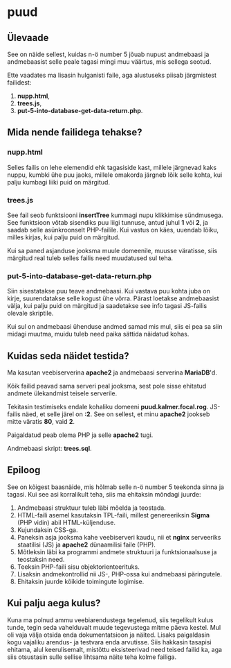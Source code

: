 # puud
## Ülevaade
See on näide sellest, kuidas n-ö number 5 jõuab nupust andmebaasi ja andmebaasist selle peale tagasi mingi muu väärtus, mis sellega seotud.

Ette vaadates ma lisasin hulganisti faile, aga alustuseks piisab järgmistest failidest:
1. **nupp.html**,
2. **trees.js**,
3. **put-5-into-database-get-data-return.php**.

## Mida nende failidega tehakse?
### nupp.html
Selles failis on lehe elemendid ehk tagasiside kast, millele järgnevad kaks nuppu, kumbki ühe puu jaoks, millele omakorda järgneb lõik selle kohta, kui palju kumbagi liiki puid on märgitud.

### trees.js
See fail seob funktsiooni **insertTree** kummagi nupu klikkimise sündmusega. See funktsioon võtab sisendiks puu liigi tunnuse, antud juhul __1__ või __2__, ja saadab selle asünkroonselt PHP-failile. Kui vastus on käes, uuendab lõiku, milles kirjas, kui palju puid on märgitud.

Kui sa paned asjanduse jooksma muule domeenile, muusse väratisse, siis märgitud real tuleb selles failis need muudatused sul teha.

### put-5-into-database-get-data-return.php
Siin sisestatakse puu teave andmebaasi. Kui vastava puu kohta juba on kirje, suurendatakse selle kogust ühe võrra. Pärast loetakse andmebaasist välja, kui palju puid on märgitud ja saadetakse see info tagasi JS-failis olevale skriptile.

Kui sul on andmebaasi ühenduse andmed samad mis mul, siis ei pea sa siin midagi muutma, muidu tuleb need paika sättida näidatud kohas.

## Kuidas seda näidet testida?
Ma kasutan veebiserverina **apache2** ja andmebaasi serverina **MariaDB**'d.

Kõik failid peavad sama serveri peal jooksma, sest pole sisse ehitatud andmete ülekandmist teisele serverile.

Tekitasin testimiseks endale kohaliku domeeni __puud.kalmer.focal.rog__. JS-failis näed, et selle järel on __:2__. See on sellest, et minu **apache2** jookseb mitte väratis __80__, vaid __2__.

Paigaldatud peab olema PHP ja selle **apache2** tugi.

Andmebaasi skript: **trees.sql**.

## Epiloog
See on kõigest baasnäide, mis hõlmab selle n-ö number 5 teekonda sinna ja tagasi. Kui see asi korralikult teha, siis ma ehitaksin mõndagi juurde:
1. Andmebaasi struktuur tuleb läbi mõelda ja teostada.
2. HTML-faili asemel kasutaksin TPL-faili, millest genereeriksin **Sigma** (PHP vidin) abil HTML-küljenduse.
3. Kujundaksin CSS-ga.
4. Paneksin asja jooksma kahe veebiserveri kaudu, nii et **nginx** serveeriks staatilisi (JS) ja **apache2** dünaamilisi faile (PHP).
5. Mõtleksin läbi ka programmi andmete struktuuri ja funktsionaalsuse ja teostaksin need.
6. Teeksin PHP-faili sisu objektorienteerituks.
7. Lisaksin andmekontrollid nii JS-, PHP-ossa kui andmebaasi päringutele.
8. Ehitaksin juurde kõikide toimingute logimise.

## Kui palju aega kulus?
Kuna ma polnud ammu veebiarendustega tegelenud, siis tegelikult kulus tunde, tegin seda vahelduvalt muude tegevustega mitme päeva kestel. Mul oli vaja välja otsida enda dokumentatsioon ja näited. Lisaks paigaldasin kogu vajaliku arendus- ja testvara enda arvutisse. Siis hakkasin tasapisi ehitama, alul keerulisemalt, mistõttu eksisteerivad need teised failid ka, aga siis otsustasin sulle sellise lihtsama näite teha kolme failiga.
